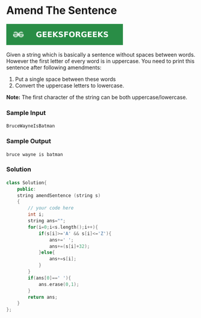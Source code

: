 # Amend The Sentence

[![Problem Link](../assets/gfg.svg)](https://practice.geeksforgeeks.org/problems/amend-the-sentence3235/1#)

Given a string which is basically a sentence without spaces between words. However the first letter of every word is in uppercase. You need to print this sentence after following amendments:

1. Put a single space between these words
2. Convert the uppercase letters to lowercase.

**Note:** The first character of the string can be both uppercase/lowercase.


### Sample Input
```
BruceWayneIsBatman
```
### Sample Output
```
bruce wayne is batman
```

### Solution
```cpp
class Solution{
    public:
    string amendSentence (string s)
    {
        // your code here
        int i;
        string ans="";
        for(i=0;i<s.length();i++){
            if(s[i]>='A' && s[i]<='Z'){
                ans+=' ';
                ans+=(s[i]+32);
            }else{
                ans+=s[i];
            }
        }
        if(ans[0]==' '){
            ans.erase(0,1);
        }
        return ans;
    }
};
```



